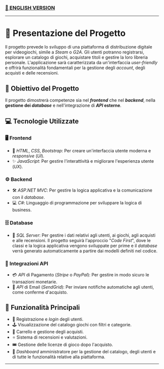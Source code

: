 ### [🏴 ENGLISH VERSION](README.en.md)
---
# 📖 Presentazione del Progetto
Il progetto prevede lo sviluppo di una piattaforma di distribuzione digitale per videogiochi, simile a _Steam_ o _G2A_. Gli utenti potranno registrarsi, esplorare un catalogo di giochi, acquistare titoli e gestire la loro libreria personale. L'applicazione sarà caratterizzata da un'interfaccia _user-friendly_ e offrirà funzionalità fondamentali per la gestione degli _account_, degli acquisti e delle recensioni.

## 🎯 Obiettivo del Progetto
Il progetto dimostrerà competenze sia nel _**frontend**_ che nel _**backend**_, nella **gestione dei _database_** e nell'integrazione di **_API_ esterne**. 

## 💻 Tecnologie Utilizzate

### 🖥️ Frontend
- 🎨 _HTML_, _CSS_, _Bootstrap_: Per creare un'interfaccia utente moderna e _responsive_ (_UI_).
- ✨ _JavaScript_: Per gestire l'interattività e migliorare l'esperienza utente (_UX_).

### ⚙️ Backend
- 🛠 _ASP.NET MVC_: Per gestire la logica applicativa e la comunicazione con il _database_.
- 💻 _C#_: Linguaggio di programmazione per sviluppare la logica di business.
### 🗄️ Database
- 💾 _SQL Server_: Per gestire i dati relativi agli utenti, ai giochi, agli acquisti e alle recensioni.
Il progetto seguirà l'approccio "_Code First_", dove le classi e la logica applicativa vengono sviluppate per prime e il _database_ verrà generato automaticamente a partire dai modelli definiti nel codice.
### 🔗 Integrazioni API
- 💳 _API_ di Pagamento (_Stripe_ o _PayPal_): Per gestire in modo sicuro le transazioni monetarie.
- 📧 _API_ di Email (_SendGrid_): Per inviare notifiche automatiche agli utenti, come conferme d'acquisto.
## 🚀 Funzionalità Principali
- 👤 Registrazione e _login_ degli utenti.
- 🕹 Visualizzazione del catalogo giochi con filtri e categorie.
- 🛒 Carrello e gestione degli acquisti.
- ⭐ Sistema di recensioni e valutazioni.
- 🎟 Gestione delle licenze di gioco dopo l'acquisto.
- 🔧 _Dashboard_ amministratore per la gestione del catalogo, degli utenti e di tutte le funzionalità relative alla piattaforma.
---
